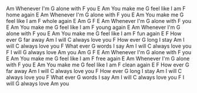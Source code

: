 Am Whenever I'm G alone with F you E
Am You make me G feel like I am F home again E
Am Whenever I'm G alone with F you E
Am You make me G feel like I am F whole again E
Am G F E 
Am Whenever I'm G alone with F you E
Am You make me G feel like I am F young again E
Am Whenever I'm G alone with F you E
Am You make me G feel like I am F fun again E
F How ever G far away
Am I will C always love you
F How ever G long I stay
Am I will C always love you
F What ever G words I say
Am I will C always love you
F I will G always love Am you
Am G F E 
Am Whenever I'm G alone with F you E
Am You make me G feel like I am F free again E
Am Whenever I'm G alone with F you E
Am You make me G feel like I am F clean again E
F How ever G far away
Am I will C always love you
F How ever G long I stay
Am I will C always love you
F What ever G words I say
Am I will C always love you
F I will G always love Am you

